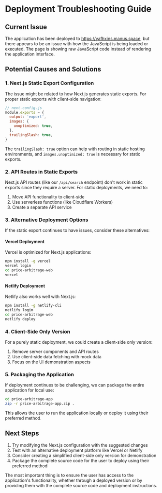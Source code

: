 # Deployment Troubleshooting Guide

## Current Issue
The application has been deployed to https://yafhxins.manus.space, but there appears to be an issue with how the JavaScript is being loaded or executed. The page is showing raw JavaScript code instead of rendering the application interface.

## Potential Causes and Solutions

### 1. Next.js Static Export Configuration

The issue might be related to how Next.js generates static exports. For proper static exports with client-side navigation:

```javascript
// next.config.js
module.exports = {
  output: 'export',
  images: {
    unoptimized: true,
  },
  trailingSlash: true,
}
```

The `trailingSlash: true` option can help with routing in static hosting environments, and `images.unoptimized: true` is necessary for static exports.

### 2. API Routes in Static Exports

Next.js API routes (like our `/api/search` endpoint) don't work in static exports since they require a server. For static deployments, we need to:

1. Move API functionality to client-side
2. Use serverless functions (like Cloudflare Workers)
3. Create a separate API service

### 3. Alternative Deployment Options

If the static export continues to have issues, consider these alternatives:

#### Vercel Deployment
Vercel is optimized for Next.js applications:

```bash
npm install -g vercel
vercel login
cd price-arbitrage-web
vercel
```

#### Netlify Deployment
Netlify also works well with Next.js:

```bash
npm install -g netlify-cli
netlify login
cd price-arbitrage-web
netlify deploy
```

### 4. Client-Side Only Version

For a purely static deployment, we could create a client-side only version:

1. Remove server components and API routes
2. Use client-side data fetching with mock data
3. Focus on the UI demonstration aspects

### 5. Packaging the Application

If deployment continues to be challenging, we can package the entire application for local use:

```bash
cd price-arbitrage-app
zip -r price-arbitrage-app.zip .
```

This allows the user to run the application locally or deploy it using their preferred method.

## Next Steps

1. Try modifying the Next.js configuration with the suggested changes
2. Test with an alternative deployment platform like Vercel or Netlify
3. Consider creating a simplified client-side only version for demonstration
4. Package the complete source code for the user to deploy using their preferred method

The most important thing is to ensure the user has access to the application's functionality, whether through a deployed version or by providing them with the complete source code and deployment instructions.
